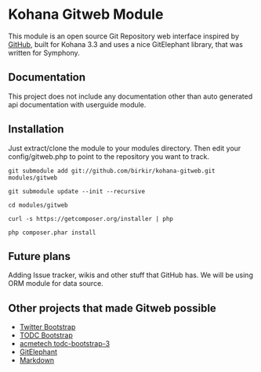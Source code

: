 # Kohana Gitweb Module

This module is an open source Git Repository web interface inspired by [GitHub](http://github.com), built for Kohana 3.3 and uses a nice GitElephant library, that was written for Symphony.

## Documentation

This project does not include any documentation other than auto generated api documentation with userguide module.

## Installation

Just extract/clone the module to your modules directory. Then edit your config/gitweb.php to point to the repository you want to track.

```
git submodule add git://github.com/birkir/kohana-gitweb.git modules/gitweb

git submodule update --init --recursive

cd modules/gitweb

curl -s https://getcomposer.org/installer | php

php composer.phar install
```

## Future plans

Adding Issue tracker, wikis and other stuff that GitHub has. We will be using ORM module for data source.

## Other projects that made Gitweb possible

 - [Twitter Bootstrap](http://twitter.github.io/bootstrap/)
 - [TODC Bootstrap](http://todc.github.io/todc-bootstrap/)
 - [acmetech todc-bootstrap-3](http://acmetech.github.io/todc-bootstrap-3/)
 - [GitElephant](http://github.com/matteosister/GitElephant)
 - [Markdown](http://github.com/michelf/php-markdown/)
